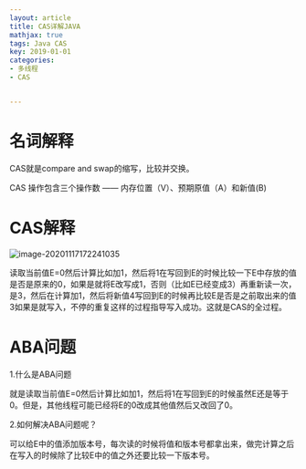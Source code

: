 ```yaml
---
layout: article
title: CAS详解JAVA
mathjax: true
tags: Java CAS
key: 2019-01-01
categories:
- 多线程
- CAS


---
```




# 名词解释

CAS就是compare and swap的缩写，比较并交换。

CAS 操作包含三个操作数 —— 内存位置（V）、预期原值（A）和新值(B)



# CAS解释

![image-20201117172241035](https://tyninganother.github.io/assets/image-20201117172241035.png)



读取当前值E=0然后计算比如加1，然后将1在写回到E的时候比较一下E中存放的值是否是原来的0，如果是就将E改写成1，否则（比如E已经变成3）再重新读一次，是3，然后在计算加1，然后将新值4写回到E的时候再比较E是否是之前取出来的值3如果是就写入，不停的重复这样的过程指导写入成功。这就是CAS的全过程。

# ABA问题

1.什么是ABA问题

就是读取当前值E=0然后计算比如加1，然后将1在写回到E的时候虽然E还是等于0。但是，其他线程可能已经将E的0改成其他值然后又改回了0。

2.如何解决ABA问题呢？

可以给E中的值添加版本号，每次读的时候将值和版本号都拿出来，做完计算之后在写入的时候除了比较E中的值之外还要比较一下版本号。